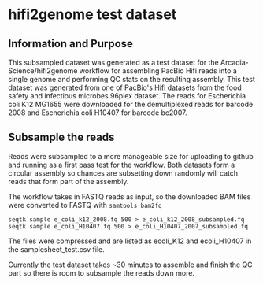 # hifi2genome test dataset

## Information and Purpose
This subsampled dataset was generated as a test dataset for the Arcadia-Science/hifi2genome workflow for assembling PacBio Hifi reads into a single genome and performing QC stats on the resulting assembly. This test dataset was generated from one of [PacBio's Hifi datasets](https://www.pacb.com/connect/datasets/) from the food safety and infectious microbes 96plex dataset. The reads for Escherichia coli K12 MG1655 were downloaded for the demultiplexed reads for barcode 2008 and Escherichia coli H10407 for barcode bc2007.

## Subsample the reads
Reads were subsampled to a more manageable size for uploading to github and running as a first pass test for the workflow. Both datasets form a circular assembly so chances are subsetting down randomly will catch reads that form part of the assembly.

The workflow takes in FASTQ reads as input, so the downloaded BAM files were converted to FASTQ with `samtools bam2fq`

`seqtk sample e_coli_k12_2008.fq 500 > e_coli_k12_2008_subsampled.fq`
`seqtk sample e_coli_H10407.fq 500 > e_coli_H10407_2007_subsampled.fq`

The files were compressed and are listed as ecoli_K12 and ecoli_H10407 in the samplesheet_test.csv file.

Currently the test dataset takes ~30 minutes to assemble and finish the QC part so there is room to subsample the reads down more.
